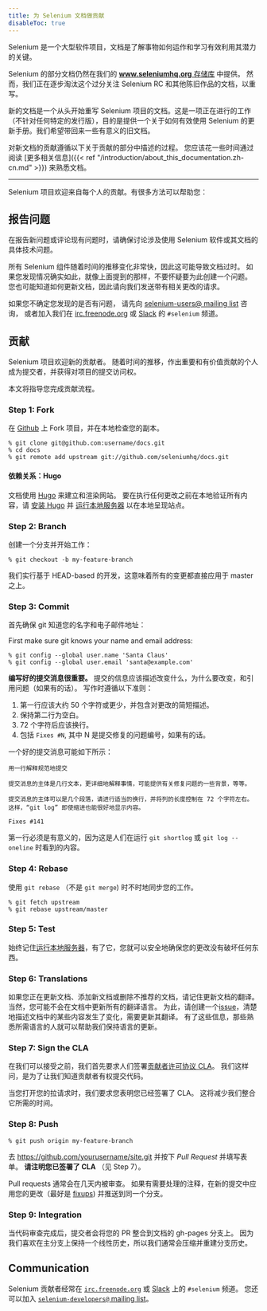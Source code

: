 ```yaml
---
title: 为 Selenium 文档做贡献
disableToc: true
---
```


Selenium 是一个大型软件项目，文档是了解事物如何运作和学习有效利用其潜力的关键。

Selenium 的部分文档仍然在我们的 [**www.seleniumhq.org** 存储库](https://github.com/SeleniumHQ/www.seleniumhq.org) 中提供。
然而，我们正在逐步淘汰这个过分关注 Selenium RC 和其他陈旧作品的文档，以重写。

新的文档是一个从头开始重写 Selenium 项目的文档。这是一项正在进行的工作（不针对任何特定的发行版），目的是提供一个关于如何有效使用 Selenium 的更新手册。我们希望带回来一些有意义的旧文档。

对新文档的贡献遵循以下关于贡献的部分中描述的过程。
您应该花一些时间通过阅读 [更多相关信息]({{< ref "/introduction/about_this_documentation.zh-cn.md" >}}) 来熟悉文档。

---

Selenium 项目欢迎来自每个人的贡献。有很多方法可以帮助您：

## 报告问题

在报告新问题或评论现有问题时，请确保讨论涉及使用 Selenium 软件或其文档的具体技术问题。

所有 Selenium 组件随着时间的推移变化非常快，因此这可能导致文档过时。
如果您发现情况确实如此，就像上面提到的那样，不要怀疑要为此创建一个问题。
您也可能知道如何更新文档，因此请向我们发送带有相关更改的请求。

如果您不确定您发现的是否有问题，
请先向 [selenium-users@ mailing list](https://groups.google.com/forum/#!forum/selenium-users) 咨询，
或者加入我们在 [irc.freenode.org](https://webchat.freenode.net/) 或 [Slack](https://seleniumhq.herokuapp.com/) 的 `#selenium` 频道。

## 贡献

Selenium 项目欢迎新的贡献者。
随着时间的推移，作出重要和有价值贡献的个人成为提交者，并获得对项目的提交访问权。

本文将指导您完成贡献流程。

### Step 1: Fork

在 [Github](https://github.com/seleniumhq/docs) 上 Fork 项目，并在本地检查您的副本。

```shell
% git clone git@github.com:username/docs.git
% cd docs
% git remote add upstream git://github.com/seleniumhq/docs.git
```

#### 依赖关系：Hugo

文档使用 [Hugo](https://gohugo.io/) 来建立和渲染网站。
要在执行任何更改之前在本地验证所有内容，请 [安装 Hugo](https://gohugo.io/getting-started/installing/) 并 [运行本地服务器](https://gohugo.io/getting-started/usage/#livereload) 以在本地呈现站点。

### Step 2: Branch

创建一个分支并开始工作：

```shell
% git checkout -b my-feature-branch
```

我们实行基于 HEAD-based 的开发，这意味着所有的变更都直接应用于 master 之上。

### Step 3: Commit

首先确保 git 知道您的名字和电子邮件地址：

First make sure git knows your name and email address:

```shell
% git config --global user.name 'Santa Claus'
% git config --global user.email 'santa@example.com'
```

**编写好的提交消息很重要。** 提交的信息应该描述改变什么，为什么要改变，和引用问题（如果有的话）。
写作时遵循以下准则：

1. 第一行应该大约 50 个字符或更少，并包含对更改的简短描述。
2. 保持第二行为空白。
3. 72 个字符后应该换行。
4. 包括 `Fixes #N`, 其中 N 是提交修复的问题编号，如果有的话。

一个好的提交消息可能如下所示：

```text
用一行解释规范地提交

提交消息的主体是几行文本，更详细地解释事情，可能提供有关修复问题的一些背景，等等。

提交消息的主体可以是几个段落，请进行适当的换行，并将列的长度控制在 72 个字符左右。
这样，“git log” 即使缩进也能很好地显示内容。

Fixes #141
```

第一行必须是有意义的，因为这是人们在运行 `git shortlog` 或 `git log --oneline` 时看到的内容。

### Step 4: Rebase

使用 `git rebase` （不是 `git merge`) 时不时地同步您的工作。

```shell
% git fetch upstream
% git rebase upstream/master
```

### Step 5: Test

始终记住[运行本地服务器](https://gohugo.io/getting-started/usage/#livereload)，有了它，您就可以安全地确保您的更改没有破坏任何东西。

### Step 6: Translations

如果您正在更新文档、添加新文档或删除不推荐的文档，请记住更新文档的翻译。
当然，您可能不会在文档中更新所有的翻译语言。
为此，请创建一个[issue](https://github.com/SeleniumHQ/docs/issues)，清楚地描述文档中的某些内容发生了变化，需要更新其翻译。
有了这些信息，那些熟悉所需语言的人就可以帮助我们保持语言的更新。

### Step 7: Sign the CLA

在我们可以接受之前，我们首先要求人们签署[贡献者许可协议 CLA](https://spreadsheets.google.com/spreadsheet/viewform?hl=en_US&formkey=dFFjXzBzM1VwekFlOWFWMjFFRjJMRFE6MQ#gid=0)。
我们这样问，是为了让我们知道贡献者有权提交代码。

当您打开您的拉请求时，我们要求您表明您已经签署了 CLA。 这将减少我们整合它所需的时间。

### Step 8: Push

```shell
% git push origin my-feature-branch
```

去 <https://github.com/yourusername/site.git> 并按下 _Pull
Request_ 并填写表单。
**请注明您已签署了 CLA** （见 Step 7）。

Pull requests 通常会在几天内被审查。
如果有需要处理的注释，在新的提交中应用您的更改（最好是 [fixups](http://git-scm.com/docs/git-commit)) 并推送到同一个分支。

### Step 9: Integration

当代码审查完成后，提交者会将您的 PR 整合到文档的 gh-pages 分支上。
因为我们喜欢在主分支上保持一个线性历史，所以我们通常会压缩并重建分支历史。

## Communication

Selenium 贡献者经常在 [`irc.freenode.org`](https://webchat.freenode.net/) 或 [Slack](https://seleniumhq.herokuapp.com/) 上的 `#selenium` 频道。
您还可以加入 [`selenium-developers@` mailing list](https://groups.google.com/forum/#!forum/selenium-developers)。
